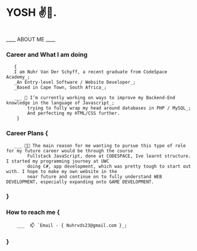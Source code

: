 # YOSH ✌️🐒.
<br>
____ ABOUT ME ____

### Career and What I am doing 

       {
       I am Nuhr Van Der Schyff, a recent graduate from CodeSpace Academy_;
       _An Entry-level Software / Website Developer_;
       _Based in Cape Town, South Africa_;
 
       ___ 🔭 I’m currently working on ways to improve my Backend-End knowledge in the language of Javascript_;
            trying to fully wrap my head around databases in PHP / MySQL_;
            And perfecting my HTML/CSS further.   
        }
            
            
### Career Plans {

       ___ 😶‍🌫️ The main reason for me wanting to pursue this type of role for my future career would be through the course 
            Fullstack JavaScript, done at CODESPACE, Ive learnt structure. I started my programming journey at UWC 
            doing C#, app development, which was pretty tough to start out with. I hope to make my own website in the
            near future and continue on to fully understand WEB DEVELOPMENT, especially expanding onto GAME DEVELOPMENT.
          
###     }
                 
### How to reach me {
 
        ___  📫 `Email - { Nuhrvds23@gmail.com }_;
        
###     }
